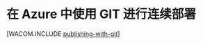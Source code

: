 <properties 
	pageTitle="在 Azure 中使用 GIT 进行连续部署" 
	description="了解如何使用 Git 发布 Azure Web 应用，然后再启用从 Bitbucket、CodePlex、Dropbox、GitHub 或 Mercurial 进行连续部署。" 
	services="app-service\web" 
	documentationCenter=".net" 
	authors="cephalin" 
	manager="wpickett" 
	editor="mollybos"/>

<tags 
	ms.service="app-service"
	ms.date="02/26/2016" 
	wacn.date="04/26/2016"/>

# 在 Azure 中使用 GIT 进行连续部署
[WACOM.INCLUDE [publishing-with-git](../../includes/publishing-with-git.md)]

<!---HONumber=76-->